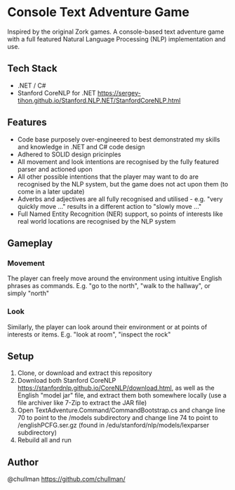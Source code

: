# Console Text Adventure Game
Inspired by the original Zork games. A console-based text adventure game with a full featured Natural Language Processing (NLP) implementation and use.

## Tech Stack
- .NET / C#
- Stanford CoreNLP for .NET https://sergey-tihon.github.io/Stanford.NLP.NET/StanfordCoreNLP.html

## Features

- Code base purposely over-engineered to best demonstrated my skills and knowledge in .NET and C# code design
- Adhered to SOLID design pricinples
- All movement and look intentions are recognised by the fully featured parser and actioned upon
- All other possible intentions that the player may want to do are recognised by the NLP system, but the game does not act upon them (to come in a later update)
- Adverbs and adjectives are all fully recognised and utilised - e.g. "very quickly move ..." results in a different action to "slowly move ..."
- Full Named Entity Recognition (NER) support, so points of interests like real world locations are recognised by the NLP system

## Gameplay

### Movement
The player can freely move around the environment using intuitive English phrases as commands. E.g. "go to the north", "walk to the hallway", or simply "north"

### Look
Similarly, the player can look around their environment or at points of interests or items. E.g. "look at room", "inspect the rock"

## Setup

1) Clone, or download and extract this repository
2) Download both Stanford CoreNLP https://stanfordnlp.github.io/CoreNLP/download.html, as well as the English "model jar" file, and extract them both somewhere locally (use a file archiver like 7-Zip to extract the JAR file)
3) Open TextAdventure.Command/CommandBootstrap.cs
    and change line 70 to point to the /models subdirectory
    and change line 74 to point to /englishPCFG.ser.gz (found in /edu/stanford/nlp/models/lexparser subdirectory)
4) Rebuild all and run

## Author

@chullman https://github.com/chullman/
